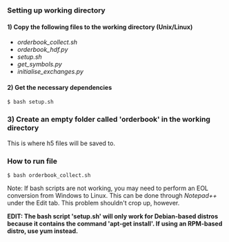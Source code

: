 ### Setting up working directory
#### 1) Copy the following files to the working directory (Unix/Linux)
- *orderbook_collect.sh*
- *orderbook_hdf.py*
- *setup.sh*  
- *get_symbols.py*
- *initialise_exchanges.py*

#### 2) Get the necessary dependencies
`$ bash setup.sh`  

### 3) Create an empty folder called 'orderbook' in the working directory
This is where h5 files will be saved to.

### How to run file
`$ bash orderbook_collect.sh`

Note: If bash scripts are not working, you may need to perform an EOL conversion from Windows to Linux. This can be done through *Notepad++* under the Edit tab. This problem shouldn't crop up, however.

**EDIT: The bash script 'setup.sh' will only work for Debian-based distros because it contains the command 'apt-get install'. If using an RPM-based distro, use yum instead.**
